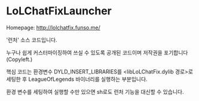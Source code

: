 # LoLChatFixLauncher
Homepage: http://lolchatfix.funso.me/

'런처' 소스 코드입니다.

누구나 쉽게 커스터마이징하여 쓰실 수 있도록 공개된 코드이며 저작권을 포기합니다 (Copyleft.)

핵심 코드는 환경변수 DYLD_INSERT_LIBRARIES를 &lt;libLoLChatFix.dylib 경로&gt;로 세팅한 후 LeagueOfLegends 바이너리를 실행하는 부분입니다.

환경 변수를 세팅하여 실행할 수만 있으면 sh로도 런처 기능을 대신할 수 있습니다.
